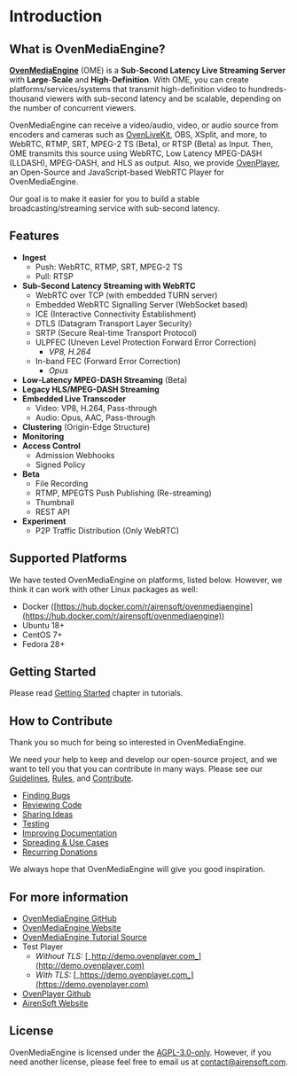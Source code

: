 # Introduction

## What is OvenMediaEngine?

[**OvenMediaEngine**](https://github.com/AirenSoft/OvenMediaEngine) (OME) is a **Sub**-**Second Latency Live Streaming Server** with **Large**-**Scale** and **High**-**Definition**. With OME, you can create platforms/services/systems that transmit high-definition video to hundreds-thousand viewers with sub-second latency and be scalable, depending on the number of concurrent viewers.

OvenMediaEngine can receive a video/audio, video, or audio source from encoders and cameras such as [OvenLiveKit](https://www.ovenmediaengine.com/olk), OBS, XSplit, and more, to WebRTC, RTMP, SRT, MPEG-2 TS (Beta), or RTSP (Beta) as Input. Then, OME transmits this source using WebRTC, Low Latency MPEG-DASH (LLDASH), MPEG-DASH, and HLS as output. Also, we provide [OvenPlayer](https://github.com/AirenSoft/OvenPlayer), an Open-Source and JavaScript-based WebRTC Player for OvenMediaEngine.

Our goal is to make it easier for you to build a stable broadcasting/streaming service with sub-second latency.

## Features

* **Ingest**
  * Push: WebRTC, RTMP, SRT, MPEG-2 TS
  * Pull: RTSP
* **Sub-Second Latency Streaming with WebRTC**
  * WebRTC over TCP (with embedded TURN server)
  * Embedded WebRTC Signalling Server (WebSocket based)
  * ICE (Interactive Connectivity Establishment)
  * DTLS (Datagram Transport Layer Security)
  * SRTP (Secure Real-time Transport Protocol)
  * ULPFEC (Uneven Level Protection Forward Error Correction)
    * _VP8, H.264_
  * In-band FEC (Forward Error Correction)
    * _Opus_
* **Low-Latency MPEG-DASH Streaming** (Beta)
* **Legacy HLS/MPEG-DASH Streaming**
* **Embedded Live Transcoder**
  * Video: VP8, H.264, Pass-through
  * Audio: Opus, AAC, Pass-through
* **Clustering** (Origin-Edge Structure)
* **Monitoring**
* **Access Control**
  * Admission Webhooks
  * Signed Policy
* **Beta**
  * File Recording
  * RTMP, MPEGTS Push Publishing (Re-streaming)
  * Thumbnail
  * REST API
* **Experiment**
  * P2P Traffic Distribution (Only WebRTC)

## Supported Platforms

We have tested OvenMediaEngine on platforms, listed below. However, we think it can work with other Linux packages as well:

* Docker ([https://hub.docker.com/r/airensoft/ovenmediaengine](https://hub.docker.com/r/airensoft/ovenmediaengine))
* Ubuntu 18+
* CentOS 7+
* Fedora 28+

## Getting Started

Please read [Getting Started](getting-started.md) chapter in tutorials.

## How to Contribute

Thank you so much for being so interested in OvenMediaEngine.

We need your help to keep and develop our open-source project, and we want to tell you that you can contribute in many ways. Please see our [Guidelines](../CONTRIBUTING.md), [Rules](../CODE\_OF\_CONDUCT.md), and [Contribute](https://www.ovenmediaengine.com/contribute).

* [Finding Bugs](../CONTRIBUTING.md#finding-bugs)
* [Reviewing Code](../CONTRIBUTING.md#reviewing-code)
* [Sharing Ideas](../CONTRIBUTING.md#sharing-ideas)
* [Testing](../CONTRIBUTING.md#testing)
* [Improving Documentation](../CONTRIBUTING.md#improving-documentation)
* [Spreading & Use Cases](../CONTRIBUTING.md#spreading--use-cases)
* [Recurring Donations](../CONTRIBUTING.md#recurring-donations)

We always hope that OvenMediaEngine will give you good inspiration.

## For more information

* [OvenMediaEngine GitHub](https://github.com/AirenSoft/OvenMediaEngine)
* [OvenMediaEngine Website](https://ovenmediaengine.com)
* [OvenMediaEngine Tutorial Source](https://github.com/AirenSoft/OvenMediaEngineDocs)
* Test Player
  * _Without TLS:_ [_http://demo.ovenplayer.com_](http://demo.ovenplayer.com)
  * _With TLS:_ [_https://demo.ovenplayer.com_](https://demo.ovenplayer.com)
* [OvenPlayer Github](https://github.com/AirenSoft/OvenPlayer)
* [AirenSoft Website](https://www.airensoft.com)

## License

OvenMediaEngine is licensed under the [AGPL-3.0-only](../LICENSE). However, if you need another license, please feel free to email us at [contact@airensoft.com](mailto:contact@airensoft.com).
